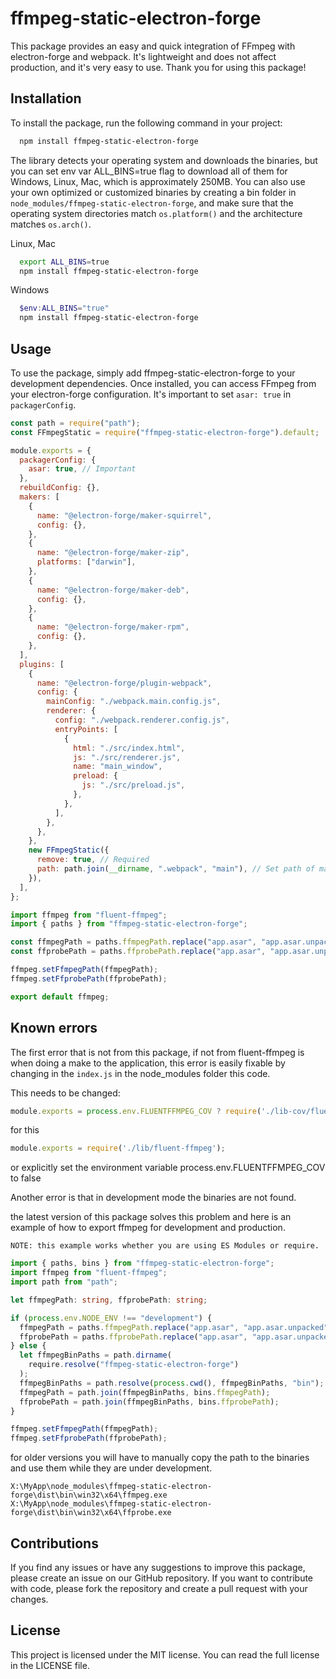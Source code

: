 # ffmpeg-static-electron-forge

This package provides an easy and quick integration of FFmpeg with electron-forge and webpack. It's lightweight and does not affect production, and it's very easy to use. Thank you for using this package!

## Installation

To install the package, run the following command in your project:

```bash
  npm install ffmpeg-static-electron-forge
```

The library detects your operating system and downloads the binaries, but you can set env var ALL_BINS=true flag to download all of them for Windows, Linux, Mac, which is approximately 250MB. You can also use your own optimized or customized binaries by creating a bin folder in `node_modules/ffmpeg-static-electron-forge`, and make sure that the operating system directories match `os.platform()` and the architecture matches `os.arch()`.

Linux, Mac
```bash
  export ALL_BINS=true
  npm install ffmpeg-static-electron-forge
```

Windows
```powershell
  $env:ALL_BINS="true"
  npm install ffmpeg-static-electron-forge
```

## Usage

To use the package, simply add ffmpeg-static-electron-forge to your development dependencies. Once installed, you can access FFmpeg from your electron-forge configuration. It's important to set `asar: true` in `packagerConfig`.

```javascript
const path = require("path");
const FFmpegStatic = require("ffmpeg-static-electron-forge").default;

module.exports = {
  packagerConfig: {
    asar: true, // Important
  },
  rebuildConfig: {},
  makers: [
    {
      name: "@electron-forge/maker-squirrel",
      config: {},
    },
    {
      name: "@electron-forge/maker-zip",
      platforms: ["darwin"],
    },
    {
      name: "@electron-forge/maker-deb",
      config: {},
    },
    {
      name: "@electron-forge/maker-rpm",
      config: {},
    },
  ],
  plugins: [
    {
      name: "@electron-forge/plugin-webpack",
      config: {
        mainConfig: "./webpack.main.config.js",
        renderer: {
          config: "./webpack.renderer.config.js",
          entryPoints: [
            {
              html: "./src/index.html",
              js: "./src/renderer.js",
              name: "main_window",
              preload: {
                js: "./src/preload.js",
              },
            },
          ],
        },
      },
    },
    new FFmpegStatic({
      remove: true, // Required
      path: path.join(__dirname, ".webpack", "main"), // Set path of main build
    }),
  ],
};
```

```typescript
import ffmpeg from "fluent-ffmpeg";
import { paths } from "ffmpeg-static-electron-forge";

const ffmpegPath = paths.ffmpegPath.replace("app.asar", "app.asar.unpacked");
const ffprobePath = paths.ffprobePath.replace("app.asar", "app.asar.unpacked");

ffmpeg.setFfmpegPath(ffmpegPath);
ffmpeg.setFfprobePath(ffprobePath);

export default ffmpeg;
```

## Known errors

The first error that is not from this package, if not from fluent-ffmpeg is when doing a make to the application, this error is easily fixable by changing in the `index.js` in the node_modules folder this code.

This needs to be changed:

```typescript
module.exports = process.env.FLUENTFFMPEG_COV ? require('./lib-cov/fluent-ffmpeg') : require('./lib/fluent-ffmpeg');
```

for this
```typescript
module.exports = require('./lib/fluent-ffmpeg');
```
or explicitly set the environment variable process.env.FLUENTFFMPEG_COV to false

Another error is that in development mode the binaries are not found.

the latest version of this package solves this problem and here is an example of how to export ffmpeg for development and production.


`NOTE: this example works whether you are using ES Modules or require.`


```typescript
import { paths, bins } from "ffmpeg-static-electron-forge";
import ffmpeg from "fluent-ffmpeg";
import path from "path";

let ffmpegPath: string, ffprobePath: string;

if (process.env.NODE_ENV !== "development") {
  ffmpegPath = paths.ffmpegPath.replace("app.asar", "app.asar.unpacked");
  ffprobePath = paths.ffprobePath.replace("app.asar", "app.asar.unpacked");
} else {
  let ffmpegBinPaths = path.dirname(
    require.resolve("ffmpeg-static-electron-forge")
  );
  ffmpegBinPaths = path.resolve(process.cwd(), ffmpegBinPaths, "bin");
  ffmpegPath = path.join(ffmpegBinPaths, bins.ffmpegPath);
  ffprobePath = path.join(ffmpegBinPaths, bins.ffprobePath);
}

ffmpeg.setFfmpegPath(ffmpegPath);
ffmpeg.setFfprobePath(ffprobePath);
```

for older versions you will have to manually copy the path to the binaries and use them while they are under development.
```
X:\MyApp\node_modules\ffmpeg-static-electron-forge\dist\bin\win32\x64\ffmpeg.exe
X:\MyApp\node_modules\ffmpeg-static-electron-forge\dist\bin\win32\x64\ffprobe.exe
```


## Contributions

If you find any issues or have any suggestions to improve this package, please create an issue on our GitHub repository. If you want to contribute with code, please fork the repository and create a pull request with your changes.

## License

This project is licensed under the MIT license. You can read the full license in the LICENSE file.
